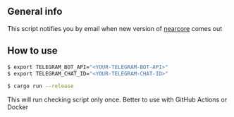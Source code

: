 ## General info

This script notifies you by email when new version of [nearcore](https://github.com/near/nearcore) comes out 

## How to use

```bash
$ export TELEGRAM_BOT_API="<YOUR-TELEGRAM-BOT-API>"
$ export TELEGRAM_CHAT_ID="<YOUR-TELEGRAM-CHAT-ID>"

$ cargo run --release
```

This will run checking script only once. Better to use with GitHub Actions or Docker 
